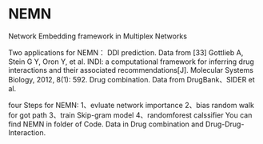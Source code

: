 # NEMN
 Network Embedding framework in Multiplex Networks
 
 Two applications for NEMN：
 DDI prediction. Data from [33]	Gottlieb A, Stein G Y, Oron Y, et al. INDI: a computational framework for inferring drug interactions and their associated recommendations[J]. Molecular Systems Biology, 2012, 8(1): 592.
 Drug combination. Data from DrugBank、SIDER et al.
 
 four Steps for NEMN:
  1、evluate network importance
  2、bias random walk for got path
  3、train Skip-gram model
  4、randomforest calssifier
 You can find NEMN in folder of Code.
 Data in Drug combination and Drug-Drug-Interaction.
